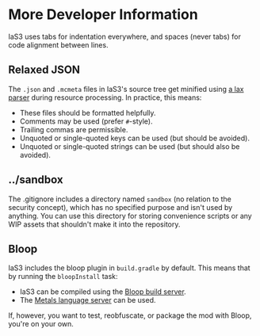 # More Developer Information

IaS3 uses tabs for indentation everywhere, and spaces (never tabs) for code alignment between lines.

## Relaxed JSON

The `.json` and `.mcmeta` files in IaS3's source tree get minified using
[a lax parser](http://docs.groovy-lang.org/docs/latest/html/api/groovy/json/JsonParserType.html#LAX)
during resource processing. In practice, this means:
* These files should be formatted helpfully.
* Comments may be used (prefer `#`-style).
* Trailing commas are permissible.
* Unquoted or single-quoted keys can be used (but should be avoided).
* Unquoted or single-quoted strings can be used (but should also be avoided).

## ../sandbox

The .gitignore includes a directory named `sandbox` (no relation to the security concept),
which has no specified purpose and isn't used by anything.
You can use this directory for storing convenience scripts or any WIP assets that shouldn't make it into the repository.

## Bloop

IaS3 includes the bloop plugin in `build.gradle` by default.
This means that by running the `bloopInstall` task:
* IaS3 can be compiled using the [Bloop build server](https://scalacenter.github.io/bloop/).
* The [Metals language server](https://scalameta.org/metals/) can be used.

If, however, you want to test, reobfuscate, or package the mod with Bloop, you're on your own.
